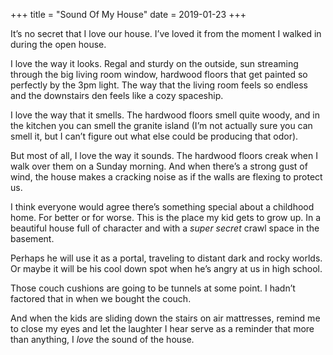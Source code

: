+++
title = "Sound Of My House"
date = 2019-01-23
+++

It&#8217;s no secret that I love our house. I’ve loved it from the moment I walked in during the open house.

I love the way it looks. Regal and sturdy on the outside, sun streaming through the big living room window, hardwood floors that get painted so perfectly by the 3pm light. The way that the living room feels so endless and the downstairs den feels like a cozy spaceship.

I love the way that it smells. The hardwood floors smell quite woody, and in the kitchen you can smell the granite island (I&#8217;m not actually sure you can smell it, but I can&#8217;t figure out what else could be producing that odor).

But most of all, I love the way it sounds. The hardwood floors creak when I walk over them on a Sunday morning. And when there&#8217;s a strong gust of wind, the house makes a cracking noise as if the walls are flexing to protect us.

I think everyone would agree there&#8217;s something special about a childhood home. For better or for worse. This is the place my kid gets to grow up. In a beautiful house full of character and with a _super secret_ crawl space in the basement.

Perhaps he will use it as a portal, traveling to distant dark and rocky worlds. Or maybe it will be his cool down spot when he&#8217;s angry at us in high school.

Those couch cushions are going to be tunnels at some point. I hadn&#8217;t factored that in when we bought the couch.

And when the kids are sliding down the stairs on air mattresses, remind me to close my eyes and let the laughter I hear serve as a reminder that more than anything, I _love_ the sound of the house.